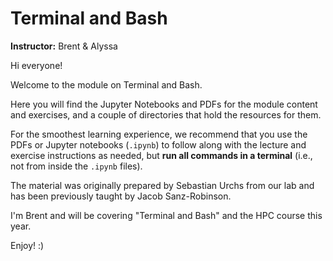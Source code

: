 # Terminal and Bash

**Instructor:** Brent & Alyssa

Hi everyone!

Welcome to the module on Terminal and Bash.

Here you will find the Jupyter Notebooks and PDFs for the module content and exercises,
and a couple of directories that hold the resources for them.

For the smoothest learning experience,
we recommend that you use the PDFs or Jupyter notebooks (`.ipynb`)
to follow along with the lecture and exercise instructions as needed,
but **run all commands in a terminal** (i.e., not from inside the `.ipynb` files).

The material was originally prepared by Sebastian Urchs from our lab
and has been previously taught by Jacob Sanz-Robinson.

I'm Brent and will be covering "Terminal and Bash" and the HPC course this year.

Enjoy! :)
